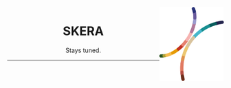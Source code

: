 <img width="150px" src="img/skera.png" align="right"/>
<h1 align="center">SKERA</h1>
<p align="center">Stays tuned.</p>

***
